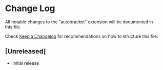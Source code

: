 # Change Log

All notable changes to the "autobracket" extension will be documented in this file.

Check [Keep a Changelog](http://keepachangelog.com/) for recommendations on how to structure this file.

## [Unreleased]

- Initial release